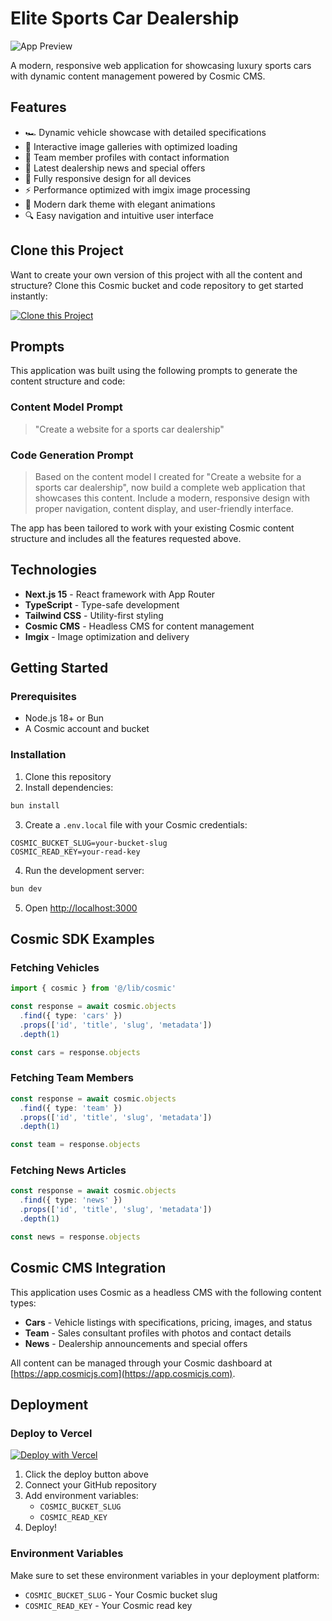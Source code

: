 # Elite Sports Car Dealership

![App Preview](https://imgix.cosmicjs.com/4a0547f0-9ed8-11f0-8dcc-651091f6a7c0-photo-1503376780353-7e6692767b70-1759331223917.jpg?w=1200&h=300&fit=crop&auto=format,compress)

A modern, responsive web application for showcasing luxury sports cars with dynamic content management powered by Cosmic CMS.

## Features

- 🏎️ Dynamic vehicle showcase with detailed specifications
- 📸 Interactive image galleries with optimized loading
- 👥 Team member profiles with contact information
- 📰 Latest dealership news and special offers
- 📱 Fully responsive design for all devices
- ⚡ Performance optimized with imgix image processing
- 🎨 Modern dark theme with elegant animations
- 🔍 Easy navigation and intuitive user interface

## Clone this Project

Want to create your own version of this project with all the content and structure? Clone this Cosmic bucket and code repository to get started instantly:

[![Clone this Project](https://img.shields.io/badge/Clone%20this%20Project-29abe2?style=for-the-badge&logo=cosmic&logoColor=white)](https://app.cosmic-staging.com/projects/new?clone_bucket=68dd43388d0995fa5541db28&clone_repository=68dd44628d0995fa5541db3e)

## Prompts

This application was built using the following prompts to generate the content structure and code:

### Content Model Prompt

> "Create a website for a sports car dealership"

### Code Generation Prompt

> Based on the content model I created for "Create a website for a sports car dealership", now build a complete web application that showcases this content. Include a modern, responsive design with proper navigation, content display, and user-friendly interface.

The app has been tailored to work with your existing Cosmic content structure and includes all the features requested above.

## Technologies

- **Next.js 15** - React framework with App Router
- **TypeScript** - Type-safe development
- **Tailwind CSS** - Utility-first styling
- **Cosmic CMS** - Headless CMS for content management
- **Imgix** - Image optimization and delivery

## Getting Started

### Prerequisites

- Node.js 18+ or Bun
- A Cosmic account and bucket

### Installation

1. Clone this repository
2. Install dependencies:

```bash
bun install
```

3. Create a `.env.local` file with your Cosmic credentials:

```env
COSMIC_BUCKET_SLUG=your-bucket-slug
COSMIC_READ_KEY=your-read-key
```

4. Run the development server:

```bash
bun dev
```

5. Open [http://localhost:3000](http://localhost:3000)

## Cosmic SDK Examples

### Fetching Vehicles

```typescript
import { cosmic } from '@/lib/cosmic'

const response = await cosmic.objects
  .find({ type: 'cars' })
  .props(['id', 'title', 'slug', 'metadata'])
  .depth(1)

const cars = response.objects
```

### Fetching Team Members

```typescript
const response = await cosmic.objects
  .find({ type: 'team' })
  .props(['id', 'title', 'slug', 'metadata'])
  .depth(1)

const team = response.objects
```

### Fetching News Articles

```typescript
const response = await cosmic.objects
  .find({ type: 'news' })
  .props(['id', 'title', 'slug', 'metadata'])
  .depth(1)

const news = response.objects
```

## Cosmic CMS Integration

This application uses Cosmic as a headless CMS with the following content types:

- **Cars** - Vehicle listings with specifications, pricing, images, and status
- **Team** - Sales consultant profiles with photos and contact details
- **News** - Dealership announcements and special offers

All content can be managed through your Cosmic dashboard at [https://app.cosmicjs.com](https://app.cosmicjs.com).

## Deployment

### Deploy to Vercel

[![Deploy with Vercel](https://vercel.com/button)](https://vercel.com/new)

1. Click the deploy button above
2. Connect your GitHub repository
3. Add environment variables:
   - `COSMIC_BUCKET_SLUG`
   - `COSMIC_READ_KEY`
4. Deploy!

### Environment Variables

Make sure to set these environment variables in your deployment platform:

- `COSMIC_BUCKET_SLUG` - Your Cosmic bucket slug
- `COSMIC_READ_KEY` - Your Cosmic read key

<!-- README_END -->